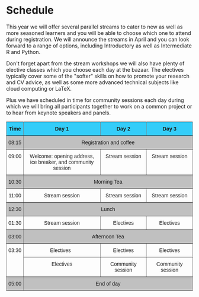 # Schedule

This year we will offer several parallel streams to cater to new as well as more seasoned learners and you will be able to choose which one to attend during registration. 
We will announce the streams in April and you can look forward to a range of options, including Introductory as well as Intermediate R and Python.

Don't forget apart from the stream workshops we will also have plenty of elective classes which you choose each day at the bazaar. The electives typically cover some of the "softer" skills on how to promote your research and CV advice, as well as some more advanced technical subjects like cloud computing or LaTeX.

Plus we have scheduled in time for community sessions each day during which we will bring all participants together to work on a common project or to hear from keynote speakers and panels.



<style type="text/css">
.tg  {border-collapse:collapse;border-spacing:0; width: 100%;}
.tg td{font-family:Arial, sans-serif;font-size:14px;padding:10px 5px;border-style:solid;border-width:1px;overflow:hidden;word-break:normal;border-color:black;}
.tg th{font-family:Arial, sans-serif;font-size:14px;font-weight:normal;padding:10px 5px;border-style:solid;border-width:1px;overflow:hidden;word-break:normal;border-color:black;}
.tg .tg-34fe{background-color:#c0c0c0;border-color:inherit;text-align:center;vertical-align:top}
.tg .tg-lvop{font-weight:bold;background-color:#34cdf9;border-color:inherit;text-align:center;vertical-align:top}
.tg .tg-c3ow{border-color:inherit;text-align:center;vertical-align:top}
</style>
<table class="tg">
  <tr>
    <th class="tg-lvop">Time</th>
    <th class="tg-lvop">Day 1</th>
    <th class="tg-lvop">Day 2</th>
    <th class="tg-lvop">Day 3</th>
  </tr>
  <tr>
    <td class="tg-34fe">08:15</td>
    <td class="tg-34fe" colspan="3">Registration and coffee</td>
  </tr>
  <tr>
    <td class="tg-c3ow">09:00</td>
    <td class="tg-c3ow">Welcome: opening address, <br/>
     ice breaker, and community session</td>
    <td class="tg-c3ow">Stream session</td>
    <td class="tg-c3ow">Stream session</td>
  </tr>
  <tr>
    <td class="tg-34fe">10:30</td>
    <td class="tg-34fe" colspan="3">Morning Tea</td>
  </tr>
  <tr>
    <td class="tg-c3ow">11:00</td>
    <td class="tg-c3ow">Stream session</td>
    <td class="tg-c3ow">Stream session</td>
    <td class="tg-c3ow">Stream session</td>
  </tr>
  <tr>
    <td class="tg-34fe">12:30</td>
    <td class="tg-34fe" colspan="3">Lunch</td>
  </tr>
  <tr>
    <td class="tg-c3ow">01:30</td>
    <td class="tg-c3ow">Stream session</td>
    <td class="tg-c3ow">Electives</td>
    <td class="tg-c3ow">Electives</td>
  </tr>
  <tr>
    <td class="tg-34fe">03:00</td>
    <td class="tg-34fe" colspan="3">Afternoon Tea</td>
  </tr>
  <tr>
    <td class="tg-c3ow" rowspan="2">03:30</td>
    <td class="tg-c3ow">Electives&nbsp;&nbsp;</td>
    <td class="tg-c3ow">Electives</td>
    <td class="tg-c3ow">Electives</td>
  </tr>
  <tr>
    <td class="tg-c3ow">Electives</td>
    <td class="tg-c3ow">Community session</td>
    <td class="tg-c3ow">Community session</td>
  </tr>
  <tr>
    <td class="tg-34fe">05:00</td>
    <td class="tg-34fe" colspan="3">End of day</td>
  </tr>
</table>

